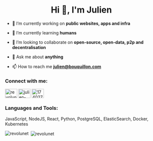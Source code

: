 <h1 align="center">Hi 👋, I'm Julien</h1>

- 🔭 I’m currently working on **public websites, apps and infra**

- 🌱 I’m currently learning **humans**

- 👯 I’m looking to collaborate on **open-source, open-data, p2p and decentralisation**

- 💬 Ask me about **anything**

- 📫 How to reach me **julien@bouquillon.com**

<p align="left">
<h3 align="left">Connect with me:</h3>
<a href="https://twitter.com/revolunet" target="blank"><img align="center" src="https://cdn.jsdelivr.net/npm/simple-icons@3.0.1/icons/twitter.svg" alt="revolunet" height="30" width="40" /></a>
<a href="https://linkedin.com/in/julien-bouquillon-438b7819" target="blank"><img align="center" src="https://cdn.jsdelivr.net/npm/simple-icons@3.0.1/icons/linkedin.svg" alt="julien-bouquillon-438b7819" height="30" width="40" /></a>
<a href="https://stackoverflow.com/users/174027" target="blank"><img align="center" src="https://cdn.jsdelivr.net/npm/simple-icons@3.0.1/icons/stackoverflow.svg" alt="174027" height="30" width="40" /></a>
</p>

<h3 align="left">Languages and Tools:</h3>
<p align="left"> 
  
  JavaScript, NodeJS, React, Python, PostgreSQL, ElasticSearch, Docker, Kubernetes


</p>

<p><img align="left" src="https://github-readme-stats.vercel.app/api/top-langs/?username=revolunet&layout=compact" alt="revolunet" /></p>

<p>&nbsp;<img align="center" src="https://github-readme-stats.vercel.app/api?username=revolunet&show_icons=true" alt="revolunet" /></p>
